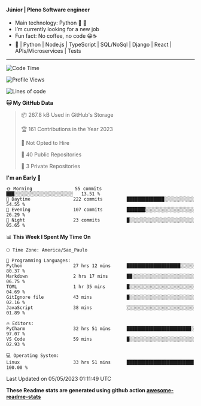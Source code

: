 #### Júnior | Pleno Software engineer 

- Main technology: Python 🐍 💖
- I’m currently looking for a new job
- Fun fact: No coffee, no code 😁☕
- 📖 | Python | Node.js | TypeScript | SQL/NoSql | Django | React | APIs/Microservices | Tests 
---
<!--START_SECTION:waka-->
![Code Time](http://img.shields.io/badge/Code%20Time-768%20hrs%2035%20mins-blue)

![Profile Views](http://img.shields.io/badge/Profile%20Views-34-blue)

![Lines of code](https://img.shields.io/badge/From%20Hello%20World%20I%27ve%20Written-10.6%20million%20lines%20of%20code-blue)

**🐱 My GitHub Data** 

> 📦 267.8 kB Used in GitHub's Storage 
 > 
> 🏆 161 Contributions in the Year 2023
 > 
> 🚫 Not Opted to Hire
 > 
> 📜 40 Public Repositories 
 > 
> 🔑 3 Private Repositories 
 > 
**I'm an Early 🐤** 

```text
🌞 Morning                55 commits          ███░░░░░░░░░░░░░░░░░░░░░░   13.51 % 
🌆 Daytime                222 commits         ██████████████░░░░░░░░░░░   54.55 % 
🌃 Evening                107 commits         ███████░░░░░░░░░░░░░░░░░░   26.29 % 
🌙 Night                  23 commits          █░░░░░░░░░░░░░░░░░░░░░░░░   05.65 % 
```


📊 **This Week I Spent My Time On** 

```text
🕑︎ Time Zone: America/Sao_Paulo

💬 Programming Languages: 
Python                   27 hrs 12 mins      ████████████████████░░░░░   80.37 % 
Markdown                 2 hrs 17 mins       ██░░░░░░░░░░░░░░░░░░░░░░░   06.75 % 
TOML                     1 hr 35 mins        █░░░░░░░░░░░░░░░░░░░░░░░░   04.69 % 
GitIgnore file           43 mins             █░░░░░░░░░░░░░░░░░░░░░░░░   02.16 % 
JavaScript               38 mins             ░░░░░░░░░░░░░░░░░░░░░░░░░   01.89 % 

🔥 Editors: 
PyCharm                  32 hrs 51 mins      ████████████████████████░   97.07 % 
VS Code                  59 mins             █░░░░░░░░░░░░░░░░░░░░░░░░   02.93 % 

💻 Operating System: 
Linux                    33 hrs 51 mins      █████████████████████████   100.00 % 
```


 Last Updated on 05/05/2023 01:11:49 UTC
<!--END_SECTION:waka-->

**These Readme stats are generated using github action [awesome-readme-stats](https://github.com/anmol098/waka-readme-stats)**
